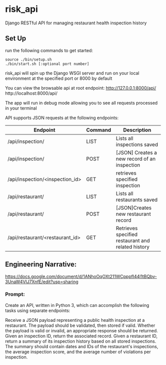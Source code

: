 # risk_api
Django RESTful API for managing restaurant health inspection history

## Set Up
run the following commands to get started:
```
source ./bin/setup.sh
./bin/start.sh [:optional port number]
```
risk_api will spin up the Django WSGI server and run on your local
environment at the specified port or 8000 by default

You can view the browsable api at root endpoint:
http://127.0.0.1:8000/api/
http://localhost:8000/api/

The app will run in debug mode allowing you to see all requests
processed in your terminal

API supports JSON requests at the following endpoints:

| Endpoint | Command | Description |
| --- | --- | --- |
| /api/inspection/ | LIST | Lists all inspections saved |
| /api/inspection/ | POST | \[JSON\] Creates a new record of an inspection |
| /api/inspection/<inspection_id\> | GET | retrieves specified inspection |
| /api/restaurant/ | LIST | Lists all restaurants saved |
| /api/restaurant/ | POST | \[JSON\]Creates new restaurant record |
| /api/restaurant/\<restaurant_id\> | GET | Retrieves specified restaurant and related history |


## Engineering Narrative:
https://docs.google.com/document/d/1ANhoOqOXt211WCpppfI44l1tBQbv-3UnaW4VlJ7XnfE/edit?usp=sharing

### Prompt:

Create an API, written in Python 3, which can accomplish the following tasks using separate endpoints:

Receive a JSON payload representing a public health inspection at a restaurant. The payload should be validated, then stored if valid. Whether the payload is valid or invalid, an appropriate response should be returned.
Given an inspection ID, return the associated record.
Given a restaurant ID, return a summary of its inspection history based on all stored inspections. The summary should contain dates and IDs of the restaurant's inspections, the average inspection score, and the average number of violations per inspection.


